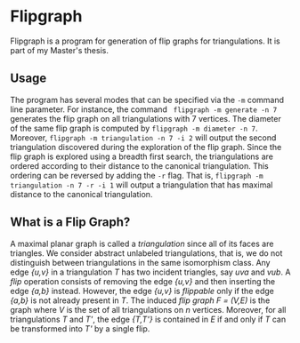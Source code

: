 # Flipgraph

Flipgraph is a program for generation of flip graphs for triangulations. It is part of my Master's thesis.

## Usage

The program has several modes that can be specified via the `-m` command line parameter. For instance, the command ` flipgraph -m generate -n 7` generates the flip graph on all triangulations with 7 vertices. The diameter of the same flip graph is computed by `flipgraph -m diameter -n 7`. Moreover, `flipgraph -m triangulation -n 7 -i 2` will output the second triangulation discovered during the exploration of the flip graph. Since the flip graph is explored using a breadth first search, the triangulations are ordered according to their distance to the canonical triangulation. This ordering can be reversed by adding the `-r` flag. That is, `flipgraph -m triangulation -n 7 -r -i 1` will output a triangulation that has maximal distance to the canonical triangulation.

## What is a Flip Graph?

A maximal planar graph is called a *triangulation* since all of its faces are triangles.
We consider abstract unlabeled triangulations, that is, we do not distinguish between triangulations in the same isomorphism class.
Any edge *{u,v}* in a triangulation *T* has two incident triangles, say *uva* and *vub*.
A *flip* operation consists of removing the edge *{u,v}* and then inserting the edge *{a,b}* instead.
However, the edge *{u,v}* is *flippable* only if the edge *{a,b}* is not already present in *T*.
The induced *flip graph* *F = (V,E)* is the graph where *V* is the set of all triangulations on *n* vertices.
Moreover, for all triangulations *T* and *T'*, the edge *{T,T'}* is contained in *E* if and only if *T* can be transformed into *T'* by a single flip.
